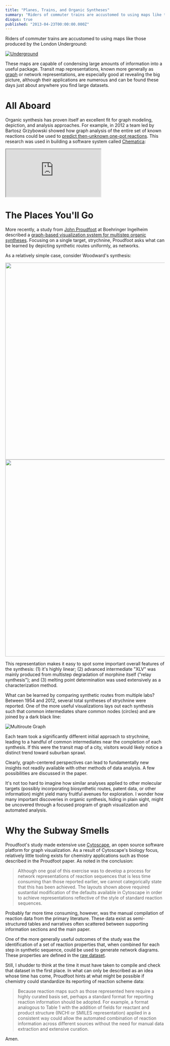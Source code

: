 ```yaml
---
title: "Planes, Trains, and Organic Syntheses"
summary: "Riders of commuter trains are accustomed to using maps like those produced by the London Underground. These maps are capable of condensing large amounts of information into a useful package. Transit map representations, known more generally as graph or network representations, are especially good at revealing the big picture, although their applications are numerous and can be found these days just about anywhere you find large datasets."
disqus: true
published: "2013-04-23T00:00:00.000Z"
---
```


Riders of commuter trains are accustomed to using maps like those produced by the London Underground:

[![](/images/posts/london-underground.png "Underground")](http://commons.wikimedia.org/wiki/File:London_Underground_Zone_1.png)

These maps are capable of condensing large amounts of information into a useful package. Transit map representations, known more generally as [graph](http://en.wikipedia.org/wiki/Graph_\(mathematics\)) or network representations, are especially good at revealing the big picture, although their applications are numerous and can be found these days just about anywhere you find large datasets.

# All Aboard

Organic synthesis has proven itself an excellent fit for graph modeling, depiction, and analysis approaches. For example, in 2012 a team led by Bartosz Grzybowski showed how graph analysis of the entire set of known reactions could be used to [predict then-unknown one-pot reactions](http://dx.doi.org/10.1002/anie.201202155). This research was used in building a software system called [Chematica](http://en.wikipedia.org/wiki/Chematica):

<div class="videowrapper">
  <iframe src="https://www.youtube.com/embed/h7m8JCiGPFU" allowfullscreen></iframe>
</div>

# The Places You'll Go

More recently, a study from [John Proudfoot](http://www.linkedin.com/pub/john-proudfoot/5/128/6a6) at Boehringer Ingelheim described a [graph-based visualization system for multistep organic syntheses](http://dx.doi.org/10.1021/ci300556b). Focusing on a single target, strychnine, Proudfoot asks what can be learned by depicting synthetic routes uniformly, as networks. 

As a relatively simple case, consider Woodward's synthesis:

<a href="http://dx.doi.org/10.1021/ci300556b"><img src="/images/posts/strychnine-woodward-graph.png" class="figure" width="620px"></a>
<a href="http://dx.doi.org/10.1021/ci300556b"><img src="/images/posts/graph-synthesis-legend.png" class="figure" width="620px"></a>

This representation makes it easy to spot some important overall features of the synthesis: (1) it's highly linear; (2) advanced intermediate "XLV" was mainly produced from multistep degradation of morphine itself ("relay synthesis"); and (3) melting point determination was used extensively as a characterization method.

What can be learned by comparing synthetic routes from multiple labs? Between 1954 and 2012, several total syntheses of strychnine were reported. One of the more useful visualizations lays out each synthesis such that common intermediates share common nodes (circles) and are joined by a dark black line:

![Multiroute Graph](/images/posts/strychnine-multiroute-graph.png "Multiroute Graph")

Each team took a significantly different initial approach to strychnine, leading to a handful of common intermediates near the completion of each synthesis. If this were the transit map of a city, visitors would likely notice a distinct trend toward suburban sprawl.

Clearly, graph-centered perspectives can lead to fundamentally new insights not readily available with other methods of data analysis. A few possibilities are discussed in the paper.

It's not too hard to imagine how similar analyses applied to other molecular targets (possibly incorporating biosynthetic routes, patent data, or other information) might yield many fruitful avenues for exploration. I wonder how many important discoveries in organic synthesis, hiding in plain sight, might be uncovered through a focused program of graph visualization and automated analysis.

# Why the Subway Smells

Proudfoot's study made extensive use [Cytoscape](http://www.cytoscape.org/), an open source software platform for graph visualization. As a result of Cytoscape's biology focus, relatively little tooling exists for chemistry applications such as those described in the Proudfoot paper. As noted in the conclusion:

> Although one goal of this exercise was to develop a process for network representations of reaction sequences that is less time consuming than those reported earlier, we cannot categorically state that this has been achieved. The layouts shown above required sustantial modification of the defaults available in Cytoscape in order to achieve representations reflective of the style of standard reaction sequences.

Probably far more time consuming, however, was the manual compilation of reaction data from the primary literature. These data exist as semi-structured tables and narratives often scattered between supporting information sections and the main paper.

One of the more generally useful outcomes of the study was the identification of a set of reaction properties that, when combined for each step in synthetic sequence, could be used to generate network diagrams. These properties are defined in the [raw dataset](http://pubs.acs.org/doi/suppl/10.1021/ci300556b).

Still, I shudder to think at the time it must have taken to compile and check that dataset in the first place. In what can only be described as an idea whose time has come, Proudfoot hints at what might be possible if chemistry could standardize its reporting of reaction scheme data:

> Because reaction maps such as those represented here require a highly curated basis set, perhaps a standard format for reporting reaction information should be adopted. For example, a format analogous to Table 1 with the addition of fields for reactant and product structure (INCHI or SMILES representation) applied in a consistent way could allow the automated combination of reaction information across different sources without the need for manual data extraction and extensive curation.

Amen.




